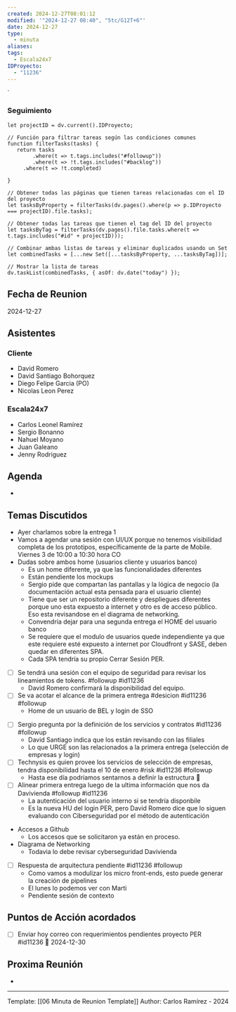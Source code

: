 ```yaml
---
created: 2024-12-27T08:01:12
modified: '"2024-12-27 08:40", "5tc/G12T+6"'
date: 2024-12-27
type:
  - minuta
aliases: 
tags:
  - Escala24x7
IDProyecto:
  - "11236"
---
```


`

### Seguimiento

```dataviewjs
let projectID = dv.current().IDProyecto;

// Función para filtrar tareas según las condiciones comunes
function filterTasks(tasks) {
   return tasks
        .where(t => t.tags.includes("#followup"))
        .where(t => !t.tags.includes("#backlog"))
     .where(t => !t.completed)
        
}

// Obtener todas las páginas que tienen tareas relacionadas con el ID del proyecto
let tasksByProperty = filterTasks(dv.pages().where(p => p.IDProyecto === projectID).file.tasks);

// Obtener todas las tareas que tienen el tag del ID del proyecto
let tasksByTag = filterTasks(dv.pages().file.tasks.where(t => t.tags.includes("#id" + projectID)));

// Combinar ambas listas de tareas y eliminar duplicados usando un Set
let combinedTasks = [...new Set([...tasksByProperty, ...tasksByTag])];

// Mostrar la lista de tareas
dv.taskList(combinedTasks, { asOf: dv.date("today") });
 ```
## Fecha de Reunion
2024-12-27

## Asistentes

### Cliente
* David Romero
* David Santiago Bohorquez
* Diego Felipe Garcia (PO)
* Nicolas Leon Perez
### Escala24x7
- Carlos Leonel Ramírez
-  Sergio Bonanno
- Nahuel Moyano
- Juan Galeano
- Jenny Rodriguez

## Agenda
* 
## Temas Discutidos
* Ayer charlamos sobre la entrega 1
* Vamos a agendar una sesión con UI/UX porque no tenemos visibilidad completa de los prototipos, específicamente de la parte de Mobile. Viernes 3 de 10:00 a 10:30 hora CO
* Dudas sobre ambos home (usuarios cliente  y usuarios banco)
	* Es un home diferente, ya que las funcionalidades diferentes
	* Están pendiente los mockups
	* Sergio pide que compartan las pantallas y la lógica de negocio (la documentación actual esta pensada para el usuario cliente)
	* Tiene que ser un repositorio diferente y despliegues diferentes porque uno esta expuesto a internet y otro es de acceso público. Eso esta revisandose en el diagrama de networking.
	* Convendría dejar para una segunda entrega el HOME del usuario banco
	* Se requiere que el modulo de usuarios quede independiente ya que este requiere esté expuesto a internet por Cloudfront y SASE, deben quedar en diferentes SPA.
	* Cada SPA tendría su propio Cerrar Sesión PER.
* [ ] Se tendrá una sesión con el equipo de seguridad para revisar los lineamientos de tokens. #followup #id11236 
	* David Romero confirmará la disponibilidad del equipo.
* [ ] Se va acotar el alcance de la primera entrega #desicion #id11236 #followup
	* Home de un usuario de BEL y login de SSO
- [ ] Sergio pregunta por la definición de los servicios y contratos #id11236 #followup
	- David Santiago indica que los están revisando con las filiales
	- Lo que URGE son las relacionados a la primera entrega (selección de empresas y login)
- [ ] Technysis es quien provee los servicios de selección de empresas, tendra disponibilidad hasta el 10 de enero #risk #id11236 #followup
	- Hasta ese día podríamos sentarnos a definir la estructura 🚩
- [ ] Alinear primera entrega luego de la ultima información que nos da Davivienda #followup #id11236
	- La autenticación del usuario interno si se tendría disponbile
	- Es la nueva HU del login PER, pero David Romero dice que lo siguen evaluando con  Ciberseguridad por el método de autenticación
- Accesos a Github
	- Los accesos que se solicitaron ya están en proceso.
- Diagrama de Networking
	- Todavia lo debe revisar cyberseguridad Davivienda
- [ ] Respuesta de arquitectura pendiente #id11236 #followup
	- Como vamos a modulizar los micro front-ends, esto puede generar la creación de pipelines
	- El lunes lo podemos ver con Marti
	- Pendiente sesión de contexto

## Puntos de Acción acordados
- [ ] Enviar hoy correo con requerimientos pendientes proyecto PER #id11236 📅 2024-12-30
## Proxima Reunión
*   

---
Template: [[06 Minuta de Reunion Template]]
Author: Carlos Ramírez - 2024
